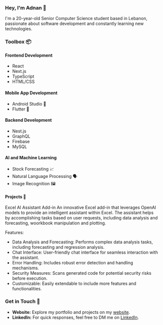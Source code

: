 ### Hey, I'm Adnan 👋

I'm a 20-year-old Senior Computer Science student based in Lebanon, passionate about software development and constantly learning new technologies.

### Toolbox 📦

#### Frontend Development
- React
- Next.js
- TypeScript
- HTML/CSS

#### Mobile App Development
- Android Studio 📱
- Flutter 📱


#### Backend Development
- Nest.js
- GraphQL
- Firebase
- MySQL

#### AI and Machine Learning
- Stock Forecasting 📈
- Natural Language Processing 🗣️
- Image Recognition 🖼️

#### Projects 🚀
Excel AI Assistant Add-in
An innovative Excel add-in that leverages OpenAI models to provide an intelligent assistant within Excel. The assistant helps by accomplishing tasks based on user requests, including data analysis and forecasting, woorkbook manipulation and plotting.

Features:

- Data Analysis and Forecasting: Performs complex data analysis tasks, including forecasting and regression analysis.
- Chat Interface: User-friendly chat interface for seamless interaction with the assistant.
- Error Handling: Includes robust error detection and handling mechanisms.
- Security Measures: Scans generated code for potential security risks before execution.
- Customizable: Easily extendable to include more features and functionalities.
    
### Get in Touch 📧

- **Website:** Explore my portfolio and projects on my [website](https://adnankabbani01.github.io/Personal-Website/).
- **LinkedIn:** For quick responses, feel free to DM me on [LinkedIn](www.linkedin.com/in/adnan-kabbani-a231019201900000000).
